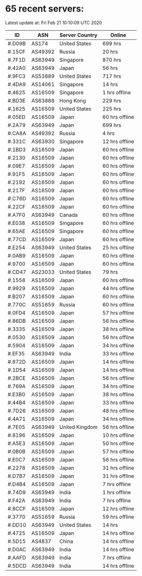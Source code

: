 # 65 recent servers:

Latest update at: Fri Feb 21 10:10:09 UTC 2020

| ID | ASN | Server Country | Online |
| -- | --- | -------------- | ------ |
| #.D09B | AS174 | United States | 699 hrs |
| #.15CF | AS49392 | Russia | 20 hrs |
| #.7F1D | AS63949 | Singapore | 870 hrs |
| #.42A0 | AS63949 | Japan | 56 hrs |
| #.9FC3 | AS53889 | United States | 717 hrs |
| #.4DA9 | AS14061 | Singapore | 14 hrs |
| #.4625 | AS16509 | Singapore | 1 hrs offline |
| #.BD3E | AS63888 | Hong Kong | 229 hrs |
| #.1625 | AS16509 | United States | 225 hrs |
| #.05ED | AS16509 | Japan | 60 hrs offline |
| #.2A79 | AS63949 | Japan | 699 hrs |
| #.CA8A | AS49392 | Russia | 4 hrs |
| #.331C | AS63930 | Singapore | 12 hrs offline |
| #.1BD3 | AS16509 | Japan | 60 hrs offline |
| #.2130 | AS16509 | Japan | 60 hrs offline |
| #.09E7 | AS16509 | Japan | 60 hrs offline |
| #.91F5 | AS16509 | Japan | 60 hrs offline |
| #.2192 | AS16509 | Japan | 60 hrs offline |
| #.217F | AS16509 | Japan | 60 hrs offline |
| #.C76D | AS16509 | Japan | 60 hrs offline |
| #.22CF | AS16509 | Japan | 60 hrs offline |
| #.A7F0 | AS63949 | Canada | 60 hrs offline |
| #.E038 | AS16509 | Singapore | 60 hrs offline |
| #.65AE | AS16509 | Singapore | 60 hrs offline |
| #.77CD | AS16509 | Japan | 60 hrs offline |
| #.E254 | AS63949 | United States | 25 hrs offline |
| #.0AB9 | AS16509 | Japan | 60 hrs offline |
| #.9700 | AS16509 | Japan | 60 hrs offline |
| #.CD47 | AS23033 | United States | 79 hrs |
| #.1558 | AS16509 | Japan | 60 hrs offline |
| #.9929 | AS16509 | Japan | 44 hrs offline |
| #.B207 | AS16509 | Japan | 60 hrs offline |
| #.770C | AS51659 | Russia | 60 hrs offline |
| #.0FD4 | AS16509 | Japan | 57 hrs offline |
| #.86DB | AS16509 | Japan | 56 hrs offline |
| #.3335 | AS16509 | Japan | 38 hrs offline |
| #.0530 | AS16509 | Japan | 56 hrs offline |
| #.5904 | AS16509 | Japan | 34 hrs offline |
| #.EF35 | AS63949 | India | 33 hrs offline |
| #.872D | AS16509 | Japan | 14 hrs offline |
| #.1D54 | AS16509 | Japan | 14 hrs offline |
| #.2BCE | AS16509 | Japan | 56 hrs offline |
| #.769A | AS16509 | Japan | 34 hrs offline |
| #.E3B0 | AS16509 | Japan | 38 hrs offline |
| #.44B4 | AS16509 | Japan | 33 hrs offline |
| #.7D26 | AS16509 | Japan | 48 hrs offline |
| #.4A71 | AS16509 | Japan | 34 hrs offline |
| #.7E05 | AS63949 | United Kingdom | 56 hrs offline |
| #.8196 | AS16509 | Japan | 10 hrs offline |
| #.A5E3 | AS16509 | Japan | 50 hrs offline |
| #.0B0B | AS16509 | Japan | 57 hrs offline |
| #.E0C7 | AS16509 | Japan | 56 hrs offline |
| #.2278 | AS16509 | Japan | 31 hrs offline |
| #.D7B7 | AS16509 | Japan | 31 hrs offline |
| #.D4B4 | AS16509 | Japan | 7 hrs offline |
| #.74D9 | AS63949 | India | 1 hrs offline |
| #.F42A | AS63949 | India | 7 hrs offline |
| #.8CCF | AS16509 | Japan | 12 hrs offline |
| #.3770 | AS51659 | Russia | 59 hrs offline |
| #.DD10 | AS63949 | United States | 14 hrs |
| #.4725 | AS16509 | Japan | 14 hrs offline |
| #.5D15 | AS4837 | China | 14 hrs offline |
| #.D0AC | AS63949 | India | 14 hrs offline |
| #.AAFD | AS63949 | India | 7 hrs offline |
| #.5DCD | AS63949 | India | 14 hrs offline |

